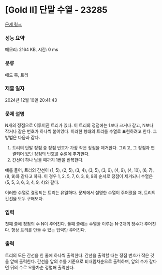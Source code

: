 # [Gold II] 단말 수열 - 23285 

[문제 링크](https://www.acmicpc.net/problem/23285) 

### 성능 요약

메모리: 2164 KB, 시간: 0 ms

### 분류

애드 혹, 트리

### 제출 일자

2024년 12월 10일 20:41:43

### 문제 설명

<p>N개의 정점으로 이루어진 트리가 있다. 이 트리의 정점에는 1보다 크거나 같고, N보다 작거나 같은 번호가 하나씩 붙어있다. 이러한 형태의 트리를 수열로 표현하려고 한다. 그 방법은 다음과 같다.</p>

<ol>
	<li>트리의 단말 정점 중 정점 번호가 가장 작은 정점을 제거한다. 그리고, 그 정점과 연결되어 있던 정점의 번호를 수열에 추가한다.</li>
	<li>간선이 하나 남을 때까지 1번을 반복한다.</li>
</ol>

<p>예를 들어, 트리의 간선이 (1, 5), (2, 5), (3, 4), (3, 5), (3, 6), (4, 9), (4, 10), (6, 7), (8, 9)와 같다고 하자. 이 경우 1, 2, 5, 7, 6, 3, 8, 9의 순서로 정점이 제거되니 수열은 (5, 5, 3, 6, 3, 4, 9, 4)와 같다.</p>

<p>이러한 수열로 결정되는 트리는 유일하다. 문제에서 설명한 수열이 주어졌을 때, 트리의 간선을 모두 구해보자.</p>

### 입력 

 <p>첫째 줄에 정점의 수 N이 주어진다. 둘째 줄에는 수열을 이루는 N-2개의 정수가 주어진다. 항상 트리를 만들 수 있는 입력만 주어진다.</p>

### 출력 

 <p>트리의 모든 간선을 한 줄에 하나씩 출력한다. 간선을 출력할 때는 정점 번호가 작은 것을 앞에 출력한다. 간선을 앞의 수를 기준으로 비내림차순으로 출력하며, 앞의 수가 같다면 뒤의 수로 오름차순 정렬해 출력한다.</p>

